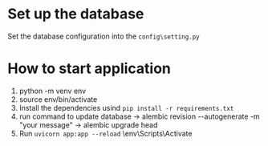 # Set up the database

Set the database configuration into the `config\setting.py`

# How to start application

1. python -m venv env
2. source env/bin/activate
3. Install the dependencies usind `pip install -r requirements.txt`
4. run command to update database
   -> alembic revision --autogenerate -m "your message"
   -> alembic upgrade head
5. Run `uvicorn app:app --reload`
   \env\Scripts\Activate
